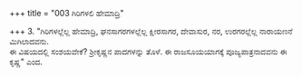 +++
title = "003 ಗಿರಿಗಳಲಿ ಹೇಮಾದ್ರಿ"

+++
3. "ಗಿರಿಗಳಲ್ಲೆಲ್ಲ ಹೇಮಾದ್ರಿ, ಘನಸಾಗರಗಳಲ್ಲೆಲ್ಲ ಕ್ಷೀರಸಾಗರ, ದೇವಾಸುರ, ನರ, ಉರಗರಲ್ಲೆಲ್ಲ ನಾರಾಯಣನೆ ಮಿಗಿಲಾದವನು.   
ಈ ವಿಷಯದಲ್ಲಿ ಸಂಶಯವೇಕೆ? ಶ್ರೀಕೃಷ್ಣನ ಪಾದಗಳನ್ನು ತೊಳೆ. ಈ ರಾಜಸೂಯಯಾಗಕ್ಕೆ ಪೂಜ್ಯಪಾತ್ರನಾದವನು ಈ ಕೃಷ್ಣ" ಎಂದ.